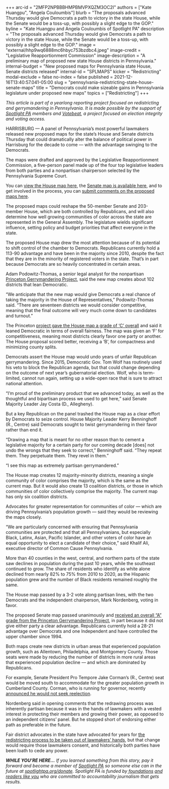 +++
arc-id = "2MFP2NPBBBHMPBMVPXQZM3OC2I"
authors = ["Kate Huangpu", "Angela Couloumbis"]
blurb = "The proposals advanced Thursday would give Democrats a path to victory in the state House, while the Senate would be a toss-up, with possibly a slight edge to the GOP."
byline = "Kate Huangpu and Angela Couloumbis of Spotlight PA"
description = "The proposals advanced Thursday would give Democrats a path to victory in the state House, while the Senate would be a toss-up, with possibly a slight edge to the GOP."
image = "external/hhp9wq6888mc6hbyc753bzdbc4.jpeg"
image-credit = "Legislative Reapportionment Commission"
image-description = "A preliminary map of proposed new state House districts in Pennsylvania."
internal-budget = "New proposed maps for Pennsylvania state House, Senate districts released"
internal-id = "SPLMAPS"
kicker = "Redistricting"
modal-exclude = false
no-index = false
published = 2021-12-16T13:40:57.041-05:00
slug = "pennsylvania-redistricting-state-house-senate-maps"
title = "Democrats could make sizeable gains in Pennsylvania legislature under proposed new maps"
topics = ["Redistricting"]
+++

<i>This article is part of a yearlong reporting project focused on redistricting and gerrymandering in Pennsylvania. It is made possible by the support of </i><a href="https://www.spotlightpa.org/"><i>Spotlight PA</i></a><i> members and </i><a href="https://votebeat.org/"><i>Votebeat</i></a><i>, a project focused on election integrity and voting access.</i>

HARRISBURG — A panel of Pennsylvania’s most powerful lawmakers released new proposed maps for the state’s House and Senate districts Thursday that could dramatically alter the balance of political power in Harrisburg for the decade to come — with the advantage swinging to the Democrats.

The maps were drafted and approved by the Legislative Reapportionment Commission, a five-person panel made up of the four top legislative leaders from both parties and a nonpartisan chairperson selected by the Pennsylvania Supreme Court.

You can <a href="https://davesredistricting.org/maps#viewmap::5db459af-cfbf-42d0-839e-30230a97f34e">view the House map here</a>, the <a href="https://davesredistricting.org/maps#viewmap::fc8ff861-6dd6-451b-b080-89c63bc95b0e">Senate map is available here</a>, and to get involved in the process, you can <a href="https://www.redistricting.state.pa.us/comment/">submit comments on the proposed maps here</a>.

The proposed maps could reshape the 50-member Senate and 203-member House, which are both controlled by Republicans, and will also determine how well growing communities of color across the state are represented in the General Assembly. The legislature wields significant influence, setting policy and budget priorities that affect everyone in the state.

The proposed House map drew the most attention because of its potential to shift control of the chamber to Democrats. Republicans currently hold a 113-90 advantage and have been in the majority since 2010, despite the fact that they are in the minority of registered voters in the state. That’s in part because Democrats are so heavily concentrated in certain areas.

Adam Podowitz-Thomas, a senior legal analyst for the nonpartisan <a href="https://gerrymander.princeton.edu/">Princeton Gerrymandering Project</a>, said the new map creates about 102 districts that lean Democratic.

“We anticipate that the new map would give Democrats a real chance of taking the majority in the House of Representatives,” Podowitz-Thomas said. “There are seventeen districts we would consider competitive, meaning that the final outcome will very much come down to candidates and turnout.”

The Princeton <a href="https://gerrymander.princeton.edu/redistricting-report-card/?planId=rec5Vr4cdGc0rt375">project gave the House map a grade of ‘C’ overall</a> and said it leaned Democratic in terms of overall fairness. The map was given an ‘F’ for competitiveness, meaning most districts clearly favor one party or another. The House proposal scored better, receiving a ‘B’, for compactness and minimizing county splits.

Democrats assert the House map would undo years of unfair Republican gerrymandering. Since 2015, Democratic Gov. Tom Wolf has routinely used his veto to block the Republican agenda, but that could change depending on the outcome of next year’s gubernatorial election. Wolf, who is term-limited, cannot run again, setting up a wide-open race that is sure to attract national attention.

“I’m proud of the preliminary product that we advanced today, as well as the thoughtful and bipartisan process we used to get here,” said Senate Majority Leader Jay Costa (D., Allegheny).

But a key Republican on the panel trashed the House map as a clear effort by Democrats to seize control. House Majority Leader Kerry Benninghoff (R., Centre) said Democrats sought to twist gerrymandering in their favor rather than end it.

“Drawing a map that is meant for no other reason than to cement a legislative majority for a certain party for our coming decade [does] not undo the wrongs that they seek to correct,” Benninghoff said. “They repeat them. They perpetuate them. They revel in them.”

“I see this map as extremely partisan gerrymandered.”

The House map creates 12 majority-minority districts, meaning a single community of color comprises the majority, which is the same as the current map. But it would also create 13 coalition districts, or those in which communities of color collectively comprise the majority. The current map has only six coalition districts.

Advocates for greater representation for communities of color — which are driving Pennsylvania’s population growth — said they would be reviewing the maps closely.

“We are particularly concerned with ensuring that Pennsylvania communities are protected and that all Pennsylvanians, but especially Black, Latinx, Asian, Pacific Islander, and other voters of color have an equal opportunity to elect a candidate of their choice,” said Khalif Ali, executive director of Common Cause Pennsylvania.

More than 40 counties in the west, central, and northern parts of the state saw declines in population during the past 10 years, while the southeast continued to grow. The share of residents who identify as white alone declined from nearly 82% to 75% from 2010 to 2020, as the Hispanic population grew and the number of Black residents remained roughly the same.

The House map passed by a 3-2 vote along partisan lines, with the two Democrats and the independent chairperson, Mark Nordenberg, voting in favor.

The proposed Senate map passed unanimously and <a href="https://gerrymander.princeton.edu/redistricting-report-card/?planId=recs9O2bPY5blTTQT">received an overall “A” grade from the Princeton Gerrymandering Project</a>, in part because it did not give either party a clear advantage. Republicans currently hold a 28-21 advantage over Democrats and one Independent and have controlled the upper chamber since 1994.

Both maps create new districts in urban areas that experienced population growth, such as Allentown, Philadelphia, and Montgomery County. Those seats were made by reducing the number of districts in more rural areas that experienced population decline — and which are dominated by Republicans.

For example, Senate President Pro Tempore Jake Corman’s (R., Centre) seat would be moved south to accommodate for the greater population growth in Cumberland County. Corman, who is running for governor, recently <a href="https://www.centredaily.com/news/local/article256558911.html">announced he would not seek reelection</a>.

Nordenberg said in opening comments that the redrawing process was inherently partisan because it was in the hands of lawmakers with a vested interest in protecting their members and growing their power, as opposed to an independent citizens’ panel. But he stopped short of endorsing either path as preferable in the future.

Fair district advocates in the state have advocated for years for <a href="https://www.spotlightpa.org/news/2021/10/pa-redistricting-mapmakers-closed-door-process/">the redistricting process to be taken out of lawmakers’ hands</a>, but that change would require those lawmakers consent, and historically both parties have been loath to cede any power.

<i><b>WHILE YOU’RE HERE...</b></i><i> If you learned something from this story, pay it forward and become a member of </i><a href="https://www.spotlightpa.org/"><i>Spotlight PA</i></a><i> so someone else can in the future at </i><a href="http://spotlightpa.org/donate"><i>spotlightpa.org/donate</i></a><i>. Spotlight PA is funded by</i><a href="https://www.spotlightpa.org/support"><i> foundations</i></a><i> </i><a href="https://www.spotlightpa.org/support"><i>and readers like you</i></a><i> who are committed to accountability journalism that gets results.</i>
